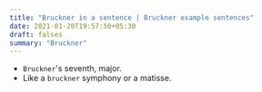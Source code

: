 ```yaml
---
title: "Bruckner in a sentence | Bruckner example sentences"
date: 2021-01-20T19:57:50+05:30
draft: falses
summary: "Bruckner"
---
```

- `Bruckner`'s seventh, major.
- Like a `bruckner` symphony or a matisse.
                 
